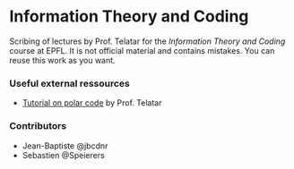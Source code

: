 # Information Theory and Coding

Scribing of lectures by Prof. Telatar for the *Information Theory and Coding* course at EPFL. It is not official material and contains mistakes. You can reuse this work as you want.

### Useful external ressources

- [Tutorial on polar code](https://www.youtube.com/watch?v=VhyoZSB9g0w) by Prof. Telatar

### Contributors

- Jean-Baptiste @jbcdnr
- Sebastien @Speierers